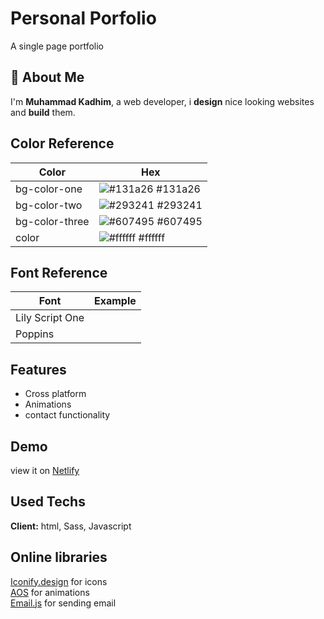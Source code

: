 # Personal Porfolio

A single page portfolio

## 🚀 About Me

I'm **Muhammad Kadhim**, a web developer, i **design** nice looking websites and **build** them.

## Color Reference

| Color          | Hex                                                              |
| -------------- | ---------------------------------------------------------------- |
| bg-color-one   | ![#131a26](https://via.placeholder.com/15/131a26/131a26.png) #131a26 |
| bg-color-two   | ![#293241](https://via.placeholder.com/10/293241text=+) #293241  |
| bg-color-three | ![#607495](https://via.placeholder.com/10/607495?text=+) #607495 |
| color          | ![#ffffff](https://via.placeholder.com/10/ffffff?text=+) #ffffff |

## Font Reference

| Font            | Example                                                                       |
| --------------- | ----------------------------------------------------------------------------- |
| Lily Script One |  |
| Poppins         |

## Features

-   Cross platform
-   Animations
-   contact functionality

## Demo

view it on
[Netlify](https://muhammad-kadhim.netlify.app/)

## Used Techs

**Client:** html, Sass, Javascript

## Online libraries

[Iconify.design](https://iconify.design/) for icons\
[AOS](https://michalsnik.github.io/aos/) for animations\
[Email.js](https://www.emailjs.com/) for sending email
